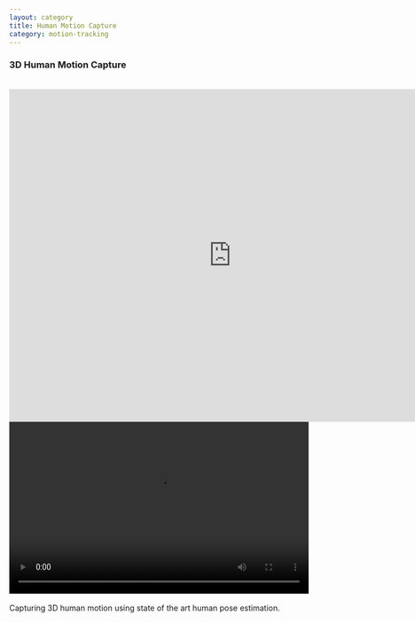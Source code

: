 ```yaml
---
layout: category
title: Human Motion Capture
category: motion-tracking
---
```


### 3D Human Motion Capture
<br>
<iframe width="800" height="600" src="http://av.dfki.de/~murthy/demos/theta_demo.mp4" frameborder="0" allowfullscreen></iframe>
<video width="540" height="310" controls>
  <source src="http://av.dfki.de/~murthy/demos/theta_demo.mp4" type="video/mp4">
</video>
<br>
<br>
Capturing 3D human motion using state of the art human pose estimation. 